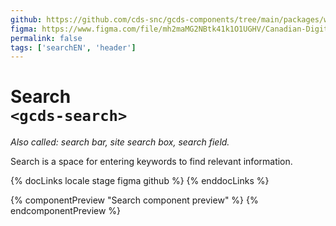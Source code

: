 ```yaml
---
github: https://github.com/cds-snc/gcds-components/tree/main/packages/web/src/components/gcds-search
figma: https://www.figma.com/file/mh2maMG2NBtk41k1O1UGHV/Canadian-Digital-Service%E2%80%A8---GC-Design-System?type=design&node-id=7301-1409&mode=design&t=yMaP24b3Wfu5x6t5-0
permalink: false
tags: ['searchEN', 'header']
---
```


# Search <br>`<gcds-search>`

_Also called: search bar, site search box, search field._

Search is a space for entering keywords to find relevant information.

{% docLinks locale stage figma github %}
{% enddocLinks %}

{% componentPreview "Search component preview" %}
<gcds-search></gcds-search>
{% endcomponentPreview %}
